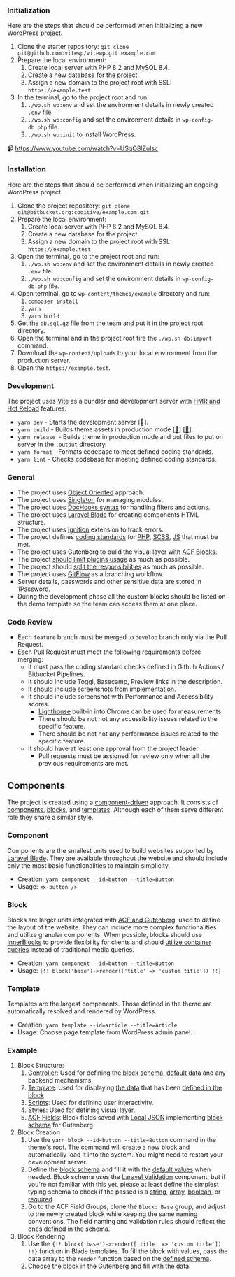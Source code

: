 ### Initialization

Here are the steps that should be performed when initializing a new WordPress project.

1.  Clone the starter repository: `git clone git@github.com:vitewp/vitewp.git example.com`
2.  Prepare the local environment:
    1.  Create local server with PHP 8.2 and MySQL 8.4.
    2.  Create a new database for the project.
    3.  Assign a new domain to the project root with SSL: `https://example.test`
3.  In the terminal, go to the project root and run:
    1.  `./wp.sh wp:env` and set the environment details in newly created `.env` file.
    2.  `./wp.sh wp:config` and set the environment details in `wp-config-db.php` file.
    3.  `./wp.sh wp:init` to install WordPress.

📹 https://www.youtube.com/watch?v=USqQ8lZuIsc

### Installation

Here are the steps that should be performed when initializing an ongoing WordPress project.

1.  Clone the project repository: `git clone git@bitbucket.org:coditive/example.com.git`
2.  Prepare the local environment:
    1.  Create local server with PHP 8.2 and MySQL 8.4.
    2.  Create a new database for the project.
    3.  Assign a new domain to the project root with SSL: `https://example.test`
3.  Open the terminal, go to the project root and run:
    1.  `./wp.sh wp:env` and set the environment details in newly created `.env` file.
    2.  `./wp.sh wp:config` and set the environment details in `wp-config-db.php` file.
4.  Open terminal, go to `wp-content/themes/example` directory and run:
    1.  `composer install`
    2.  `yarn`
    3.  `yarn build`
5.  Get the `db.sql.gz` file from the team and put it in the project root directory.
6.  Open the terminal and in the project root fire the `./wp.sh db:import` command.
7.  Download the `wp-content/uploads` to your local environment from the production server.
8.  Open the `https://example.test`.

### Development

The project uses [Vite](https://pragmate.dev/wordpress/vite/integration/) as a bundler and development server with [HMR and Hot Reload](https://pragmate.dev/wordpress/vite/integration/#_4-bundling-improves-development-experience) features.

*   `yarn dev` - Starts the development server \[[🔗](https://pragmate.dev/wordpress/vite/integration/#_4-bundling-improves-development-experience)\].
*   `yarn build` - Builds theme assets in production mode \[[🔗](https://pragmate.dev/wordpress/vite/integration/#_2-bundling-improves-application-performance)\] \[[🔗](https://pragmate.dev/wordpress/vite/integration/#_3-bundling-improves-old-browsers-support)\].
*   `yarn release `\- Builds theme in production mode and put files to put on server in the `.output` directory.
*   `yarn format` - Formats codebase to meet defined coding standards.
*   `yarn lint` - Checks codebase for meeting defined coding standards.

### General

*   The project uses [Object Oriented](https://pragmate.dev/wordpress/architecture/oop-vs-procedural/#object-oriented-approach-in-wordpress) approach.
*   The project uses [Singleton](https://pragmate.dev/wordpress/architecture/singleton/) for managing modules.
*   The project uses [DocHooks syntax](https://pragmate.dev/wordpress/dochooks/#what-are-dochooks) for handling filters and actions.
*   The project uses [Laravel Blade](https://pragmate.dev/wordpress/blade/introduction/) for creating components HTML structure.
*   The project uses [Ignition](https://flareapp.io/docs/ignition/introducing-ignition/overview) extension to track errors.
*   The project defines [coding standards](https://pragmate.dev/environment/linting/) for [PHP](https://pragmate.dev/php/phpcs/), [SCSS](https://pragmate.dev/css/stylelint/), [JS](https://pragmate.dev/js/eslint/) that must be met.
*   The project uses Gutenberg to build the visual layer with [ACF Blocks](https://www.advancedcustomfields.com/resources/blocks/).
*   The project [should limit plugins usage](https://pragmate.dev/wordpress/do-you-need-plugins/#how-to-decide-about-plugins-usage) as much as possible.
*   The project should [split the responsibilities](https://pragmate.dev/architecture/model-view-controller/) as much as possible.
*   The project uses [GitFlow](https://danielkummer.github.io/git-flow-cheatsheet/) as a branching workflow.
*   Server details, passwords and other sensitive data are stored in 1Password.
*   During the development phase all the custom blocks should be listed on the demo template so the team can access them at one place.

### Code Review

*   Each `feature` branch must be merged to `develop` branch only via the Pull Request.
*   Each Pull Request must meet the following requirements before merging:
    *   It must pass the coding standard checks defined in Github Actions / Bitbucket Pipelines.
    *   It should include Toggl, Basecamp, Preview links in the description.
    *   It should include screenshots from implementation.
    *   It should include screenshot with Performance and Accessibility scores.
        *   [Lighthouse](https://developer.chrome.com/docs/lighthouse/overview) built-in into Chrome can be used for measurements.
        *   There should be not not any accessibility issues related to the specific feature.
        *   There should be not not any performance issues related to the specific feature.
    *   It should have at least one approval from the project leader.
        *   Pull requests must be assigned for review only when all the previous requirements are met.

## Components

The project is created using a [component-driven](https://pragmate.dev/architecture/component-driven-development/#what-are-the-5-rules-of-a-good-component) approach. It consists of [components](https://github.com/vitewp/vitewp/tree/master/wp-content/themes/footmate/resources/components), [blocks](https://github.com/vitewp/vitewp/tree/master/wp-content/themes/footmate/resources/blocks), and [templates](https://github.com/vitewp/vitewp/tree/master/wp-content/themes/footmate/resources/templates). Although each of them serve different role they share a similar style.

### Component

Components are the smallest units used to build websites supported by [Laravel Blade](https://laravel.com/docs/12.x/blade#rendering-components). They are available throughout the website and should include only the most basic functionalities to maintain simplicity.

*   Creation: `yarn component --id=button --title=Button`
*   Usage: `<x-button />`

### Block

Blocks are larger units integrated with [ACF and Gutenberg](https://www.advancedcustomfields.com/resources/blocks/), used to define the layout of the website. They can include more complex functionalities and utilize granular components. When possible, blocks should use [InnerBlocks](https://www.advancedcustomfields.com/resources/acf-blocks-using-innerblocks-and-parent-child-relationships/) to provide flexibility for clients and should [utilize container queries](https://developer.mozilla.org/en-US/docs/Web/CSS/CSS_containment/Container_queries) instead of traditional media queries.

*   Creation: `yarn component --id=button --title=Button`
*   Usage: `{!! block('base')->render(['title' => 'custom title']) !!}`

### Template

Templates are the largest components. Those defined in the theme are automatically resolved and rendered by WordPress.

*   Creation: `yarn template --id=article --title=Article`
*   Usage: Choose page template from WordPress admin panel.

### Example

1.  Block Structure:
    1.  [Controller](https://github.com/vitewp/vitewp/blob/master/wp-content/themes/footmate/app/Blocks/Base.php): Used for defining the [block schema](https://github.com/vitewp/vitewp/blob/master/wp-content/themes/footmate/app/Blocks/Base.php#L13-L17), [default data](https://github.com/vitewp/vitewp/blob/master/wp-content/themes/footmate/app/Blocks/Base.php#L18-L22) and any backend mechanisms.
    2.  [Template](https://github.com/vitewp/vitewp/blob/master/wp-content/themes/footmate/resources/blocks/base/template.blade.php): Used for displaying [the data](https://github.com/vitewp/vitewp/blob/master/wp-content/themes/footmate/resources/blocks/base/template.blade.php#L5) that has been [defined in the block](https://github.com/vitewp/vitewp/blob/master/wp-content/themes/footmate/app/Blocks/Base.php#L13-L17).
    3.  [Scripts](https://github.com/vitewp/vitewp/blob/master/wp-content/themes/footmate/resources/blocks/base/script.js): Used for defining user interactivity.
    4.  [Styles](https://github.com/vitewp/vitewp/blob/master/wp-content/themes/footmate/resources/blocks/base/style.scss): Used for defining visual layer.
    5.  [ACF Fields](https://github.com/vitewp/vitewp/blob/master/wp-content/themes/footmate/resources/fields/group_67a362c847851.json): Block fields saved with [Local JSON](https://www.advancedcustomfields.com/resources/local-json/) implementing [block schema](https://github.com/vitewp/vitewp/blob/master/wp-content/themes/footmate/app/Blocks/Base.php#L13-L17) for Gutenberg.
2.  Block Creation
    1.  Use the `yarn block --id=button --title=Button` command in the theme's root. The command will create a new block and automatically load it into the system. You might need to restart your development server.
    2.  Define the [block schema](https://github.com/vitewp/vitewp/blob/master/wp-content/themes/footmate/app/Blocks/Base.php#L13-L17) and fill it with the [default values](https://github.com/vitewp/vitewp/blob/master/wp-content/themes/footmate/app/Blocks/Base.php#L18-L22) when needed. Block schema uses the [Laravel Validation](https://laravel.com/docs/10.x/validation#available-validation-rules) component, but if you're not familiar with this yet, please at least define the simplest typing schema to check if the passed is a [string](https://laravel.com/docs/10.x/validation#rule-string), [array](https://laravel.com/docs/10.x/validation#rule-array), [boolean](https://laravel.com/docs/10.x/validation#rule-boolean), or [required](https://laravel.com/docs/10.x/validation#rule-required).
    3.  Go to the ACF Field Groups, clone the `Block: Base` group, and adjust to the newly created block while keeping the same naming conventions. The field naming and validation rules should reflect the ones defined in the schema.
3.  Block Rendering
    1.  Use the `{!! block('base')->render(['title' => 'custom title']) !!}` function in Blade templates. To fill the block with values, pass the data array to the `render` function based on the [defined schema](https://github.com/vitewp/vitewp/blob/master/wp-content/themes/footmate/app/Blocks/Base.php#L13-L17).
    2.  Choose the block in the Gutenberg and fill with the data.